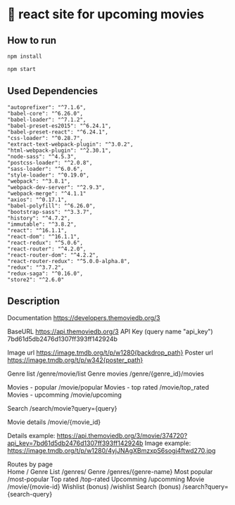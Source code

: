 
# 🎥 react site for upcoming movies

## How to run

``` bash
npm install

npm start
```

## Used Dependencies

    "autoprefixer": "^7.1.6",
    "babel-core": "^6.26.0",
    "babel-loader": "^7.1.2",
    "babel-preset-es2015": "^6.24.1",
    "babel-preset-react": "^6.24.1",
    "css-loader": "^0.28.7",
    "extract-text-webpack-plugin": "^3.0.2",
    "html-webpack-plugin": "^2.30.1",
    "node-sass": "^4.5.3",
    "postcss-loader": "^2.0.8",
    "sass-loader": "^6.0.6",
    "style-loader": "^0.19.0",
    "webpack": "^3.8.1",
    "webpack-dev-server": "^2.9.3",
    "webpack-merge": "^4.1.1"
    "axios": "^0.17.1",
    "babel-polyfill": "^6.26.0",
    "bootstrap-sass": "^3.3.7",
    "history": "^4.7.2",
    "immutable": "^3.8.2",
    "react": "^16.1.1",
    "react-dom": "^16.1.1",
    "react-redux": "^5.0.6",
    "react-router": "^4.2.0",
    "react-router-dom": "^4.2.2",
    "react-router-redux": "^5.0.0-alpha.8",
    "redux": "^3.7.2",
    "redux-saga": "^0.16.0",
    "store2": "^2.6.0"

## Description

Documentation	https://developers.themoviedb.org/3
	
BaseURL	https://api.themoviedb.org/3
API Key (query name "api_key")	7bd61d5db2476d1307ff393ff142924b
	
Image url	https://image.tmdb.org/t/p/w1280{backdrop_path}
Poster url	https://image.tmdb.org/t/p/w342{poster_path}
	
Genre list	/genre/movie/list
Genre movies	/genre/{genre_id}/movies
	
Movies - popular	/movie/popular
Movies - top rated	/movie/top_rated
Movies - upcomming	/movie/upcoming
	
Search	/search/movie?query={query}
	
Movie details	/movie/{movie_id}
	
Details example:	https://api.themoviedb.org/3/movie/374720?api_key=7bd61d5db2476d1307ff393ff142924b
Image example:	https://image.tmdb.org/t/p/w1280/4yjJNAgXBmzxpS6sogj4ftwd270.jpg
	
	
Routes by page	
Home	/
Genre List	/genres/
Genre	/genres/{genre-name}
Most popular	/most-popular
Top rated	/top-rated
Upcomming	/upcomming
Movie	/movie/{movie-id}
Wishlist (bonus)	/wishlist
Search (bonus)	/search?query={search-query}

## 
